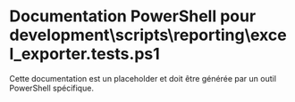 # Documentation PowerShell pour development\scripts\reporting\excel_exporter.tests.ps1

Cette documentation est un placeholder et doit être générée par un outil PowerShell spécifique.
